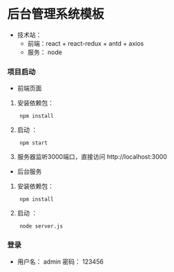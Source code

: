 # 后台管理系统模板

- 技术站： 
    - 前端：react + react-redux + antd + axios
    - 服务： node


### 项目启动

- 前端页面
1. 安装依赖包： 
```
    npm install
```
2. 启动 ： 
```
    npm start
```
3. 服务器监听3000端口，直接访问 http://localhost:3000 
- 后台服务
1. 安装依赖包： 
```
    npm install
```
2. 启动 ： 
```
    node server.js
```


### 登录


- 用户名： admin  密码： 123456



